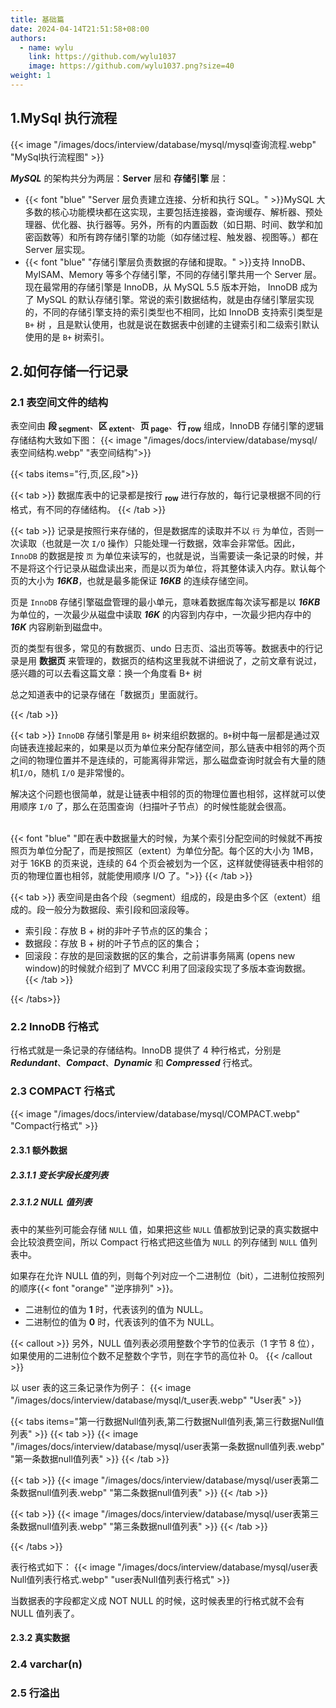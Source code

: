 ```yaml
---
title: 基础篇
date: 2024-04-14T21:51:58+08:00
authors:
  - name: wylu
    link: https://github.com/wylu1037
    image: https://github.com/wylu1037.png?size=40
weight: 1
---
```


## 1.MySql 执行流程

{{< image "/images/docs/interview/database/mysql/mysql查询流程.webp" "MySql执行流程图" >}}

**_MySQL_** 的架构共分为两层：**Server** 层和 **存储引擎** 层：

- {{< font "blue" "Server 层负责建立连接、分析和执行 SQL。" >}}MySQL 大多数的核心功能模块都在这实现，主要包括连接器，查询缓存、解析器、预处理器、优化器、执行器等。另外，所有的内置函数（如日期、时间、数学和加密函数等）和所有跨存储引擎的功能（如存储过程、触发器、视图等。）都在 Server 层实现。
- {{< font "blue" "存储引擎层负责数据的存储和提取。" >}}支持 InnoDB、MyISAM、Memory 等多个存储引擎，不同的存储引擎共用一个 Server 层。现在最常用的存储引擎是 InnoDB，从 MySQL 5.5 版本开始， InnoDB 成为了 MySQL 的默认存储引擎。常说的索引数据结构，就是由存储引擎层实现的，不同的存储引擎支持的索引类型也不相同，比如 InnoDB 支持索引类型是 `B+` 树 ，且是默认使用，也就是说在数据表中创建的主键索引和二级索引默认使用的是 `B+` 树索引。

## 2.如何存储一行记录

### 2.1 表空间文件的结构

表空间由 **段<sub> segment</sub>**、**区<sub> extent</sub>**、**页<sub> page</sub>**、**行<sub> row</sub>** 组成，InnoDB 存储引擎的逻辑存储结构大致如下图：
{{< image "/images/docs/interview/database/mysql/表空间结构.webp" "表空间结构">}}

{{< tabs items="行,页,区,段">}}

{{< tab >}}
数据库表中的记录都是按行 <sub>**row**</sub> 进行存放的，每行记录根据不同的行格式，有不同的存储结构。
{{< /tab >}}

{{< tab >}}
记录是按照行来存储的，但是数据库的读取并不以 `行` 为单位，否则一次读取（也就是一次 `I/O` 操作）只能处理一行数据，效率会非常低。因此，`InnoDB` 的数据是按 `页` 为单位来读写的，也就是说，当需要读一条记录的时候，并不是将这个行记录从磁盘读出来，而是以页为单位，将其整体读入内存。默认每个页的大小为 **_16KB_**，也就是最多能保证 **_16KB_** 的连续存储空间。

页是 `InnoDB` 存储引擎磁盘管理的最小单元，意味着数据库每次读写都是以 **_16KB_** 为单位的，一次最少从磁盘中读取 **_16K_** 的内容到内存中，一次最少把内存中的 **_16K_** 内容刷新到磁盘中。

页的类型有很多，常见的有数据页、undo 日志页、溢出页等等。数据表中的行记录是用 **数据页** 来管理的，数据页的结构这里我就不讲细说了，之前文章有说过，感兴趣的可以去看这篇文章：换一个角度看 B+ 树

总之知道表中的记录存储在「数据页」里面就行。

{{< /tab >}}

{{< tab >}}
`InnoDB` 存储引擎是用 `B+` 树来组织数据的。`B+`树中每一层都是通过双向链表连接起来的，如果是以页为单位来分配存储空间，那么链表中相邻的两个页之间的物理位置并不是连续的，可能离得非常远，那么磁盘查询时就会有大量的随机`I/O`，随机 `I/O` 是非常慢的。

解决这个问题也很简单，就是让链表中相邻的页的物理位置也相邻，这样就可以使用顺序 `I/O` 了，那么在范围查询（扫描叶子节点）的时候性能就会很高。

<br/>
{{< font "blue" "即在表中数据量大的时候，为某个索引分配空间的时候就不再按照页为单位分配了，而是按照区（extent）为单位分配。每个区的大小为 1MB，对于 16KB 的页来说，连续的 64 个页会被划为一个区，这样就使得链表中相邻的页的物理位置也相邻，就能使用顺序 I/O 了。">}}
{{< /tab >}}

{{< tab >}}
表空间是由各个段（segment）组成的，段是由多个区（extent）组成的。段一般分为数据段、索引段和回滚段等。

- 索引段：存放 B + 树的非叶子节点的区的集合；
- 数据段：存放 B + 树的叶子节点的区的集合；
- 回滚段：存放的是回滚数据的区的集合，之前讲事务隔离 (opens new window)的时候就介绍到了 MVCC 利用了回滚段实现了多版本查询数据。
  {{< /tab >}}

{{< /tabs>}}

### 2.2 InnoDB 行格式

行格式就是一条记录的存储结构。InnoDB 提供了 4 种行格式，分别是 **_Redundant_**、**_Compact_**、**_Dynamic_** 和 **_Compressed_** 行格式。

### 2.3 COMPACT 行格式

{{< image "/images/docs/interview/database/mysql/COMPACT.webp" "Compact行格式" >}}

#### 2.3.1 额外数据

##### 2.3.1.1 变长字段长度列表

##### 2.3.1.2 NULL 值列表

表中的某些列可能会存储 `NULL` 值，如果把这些 `NULL` 值都放到记录的真实数据中会比较浪费空间，所以 Compact 行格式把这些值为 `NULL` 的列存储到 `NULL` 值列表中。

如果存在允许 NULL 值的列，则每个列对应一个二进制位（bit），二进制位按照列的顺序{{< font "orange" "逆序排列" >}}。

- 二进制位的值为 **1** 时，代表该列的值为 NULL。
- 二进制位的值为 **0** 时，代表该列的值不为 NULL。

{{< callout >}}
另外，NULL 值列表必须用整数个字节的位表示（1 字节 8 位），如果使用的二进制位个数不足整数个字节，则在字节的高位补 0。
{{< /callout >}}

以 user 表的这三条记录作为例子：
{{< image "/images/docs/interview/database/mysql/t_user表.webp" "User表" >}}

{{< tabs items="第一行数据Null值列表,第二行数据Null值列表,第三行数据Null值列表" >}}
{{< tab >}}
{{< image "/images/docs/interview/database/mysql/user表第一条数据null值列表.webp" "第一条数据null值列表" >}}
{{< /tab >}}

{{< tab >}}
{{< image "/images/docs/interview/database/mysql/user表第二条数据null值列表.webp" "第二条数据null值列表" >}}
{{< /tab >}}

{{< tab >}}
{{< image "/images/docs/interview/database/mysql/user表第三条数据null值列表.webp" "第三条数据null值列表" >}}
{{< /tab >}}

{{< /tabs >}}

表行格式如下：
{{< image "/images/docs/interview/database/mysql/user表Null值列表行格式.webp" "user表Null值列表行格式" >}}

当数据表的字段都定义成 NOT NULL 的时候，这时候表里的行格式就不会有 NULL 值列表了。

#### 2.3.2 真实数据

### 2.4 varchar(n)

### 2.5 行溢出
